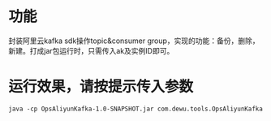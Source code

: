 # 功能
封装阿里云kafka sdk操作topic&consumer group，实现的功能：备份，删除，新建。打成jar包运行时，只需传入ak及实例ID即可。

# 运行效果，请按提示传入参数
`java -cp OpsAliyunKafka-1.0-SNAPSHOT.jar com.dewu.tools.OpsAliyunKafka`
